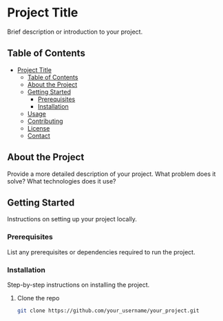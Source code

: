 # Project Title

Brief description or introduction to your project.

## Table of Contents

- [Project Title](#project-title)
  - [Table of Contents](#table-of-contents)
  - [About the Project](#about-the-project)
  - [Getting Started](#getting-started)
    - [Prerequisites](#prerequisites)
    - [Installation](#installation)
  - [Usage](#usage)
  - [Contributing](#contributing)
  - [License](#license)
  - [Contact](#contact)

## About the Project

Provide a more detailed description of your project. What problem does it solve? What technologies does it use?

## Getting Started

Instructions on setting up your project locally.

### Prerequisites

List any prerequisites or dependencies required to run the project.

### Installation

Step-by-step instructions on installing the project.

1. Clone the repo
   ```sh
   git clone https://github.com/your_username/your_project.git
